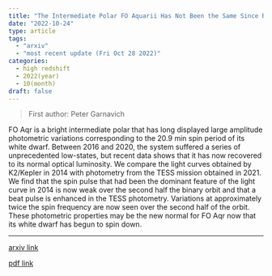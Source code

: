 ```yaml
---
title: "The Intermediate Polar FO Aquarii Has Not Been the Same Since Recovering from a Series of Low States"
date: "2022-10-24"
type: article
tags:
  - "arxiv"
  - "most recent update (Fri Oct 28 2022)"
categories:
  - high redshift
  - 2022(year)
  - 10(month)
draft: false
---
```


> First author: Peter Garnavich

 FO Aqr is a bright intermediate polar that has long displayed large amplitude
photometric variations corresponding to the 20.9 min spin period of its white
dwarf. Between 2016 and 2020, the system suffered a series of unprecedented
low-states, but recent data shows that it has now recovered to its normal
optical luminosity. We compare the light curves obtained by K2/Kepler in 2014
with photometry from the TESS mission obtained in 2021. We find that the spin
pulse that had been the dominant feature of the light curve in 2014 is now weak
over the second half the binary orbit and that a beat pulse is enhanced in the
TESS photometry. Variations at approximately twice the spin frequency are now
seen over the second half of the orbit. These photometric properties may be the
new normal for FO Aqr now that its white dwarf has begun to spin down.

---
[arxiv link](http://arxiv.org/abs/2210.13492v1)

[pdf link](http://arxiv.org/pdf/2210.13492v1)